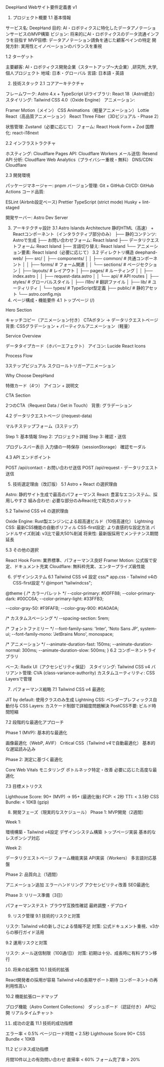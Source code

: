 DeepHand Webサイト要件定義書 v1
1. プロジェクト概要
1.1 基本情報

サービス名: DeepHand
目的: AI・ロボティクスに特化したデータアノテーションサービスのMVP構築
ビジョン: 将来的にAI・ロボティクスのデータ流通インフラを目指す
MVP目標: データアノテーション請負を通じた顧客ペインの特定
開発方針: 実用性とイノベーションのバランスを重視

1.2 ターゲット

主要顧客: AI・ロボティクス開発企業（スタートアップ〜大企業）,研究所, 大学, 個人プロジェクト
地域: 日本・グローバル
言語: 日本語・英語

2. 技術スタック
2.1 コアアーキテクチャ

フレームワーク: Astro 4.x + TypeScript
UIライブラリ: React 18（Astro統合）
スタイリング: Tailwind CSS 4.0（Oxide Engine）
アニメーション:

Framer Motion（メイン）
CSS Animations（軽量アニメーション）
Lottie React（高品質アニメーション）
React Three Fiber（3Dビジュアル - Phase 2）


状態管理: Zustand（必要に応じて）
フォーム: React Hook Form + Zod
国際化: react-i18next

2.2 インフラストラクチャ

ホスティング: Cloudflare Pages
API: Cloudflare Workers
メール送信: Resend API
分析: Cloudflare Web Analytics（プライバシー重視・無料）
DNS/CDN: Cloudflare

2.3 開発環境

パッケージマネージャー: pnpm
バージョン管理: Git + GitHub
CI/CD: GitHub Actions
コード品質:

ESLint (Airbnb設定ベース)
Prettier
TypeScript (strict mode)
Husky + lint-staged


開発サーバー: Astro Dev Server

3. アーキテクチャ設計
3.1 Astro Islands Architecture
静的HTML（高速） + Reactコンポーネント（インタラクティブ部分のみ）
├── 静的コンテンツ: Astroで生成
├── お問い合わせフォーム: React Island
├── データリクエストフォーム: React Island
├── 言語切り替え: React Island
└── アニメーション要素: React Island（必要に応じて）
3.2 ディレクトリ構造
deephand-web/
├── src/
│   ├── components/
│   │   ├── common/      # 共通コンポーネント
│   │   ├── forms/       # フォーム関連
│   │   └── sections/    # ページセクション
│   ├── layouts/         # レイアウト
│   ├── pages/           # ルーティング
│   │   ├── index.astro
│   │   ├── request-data.astro
│   │   └── api/         # API routes
│   ├── styles/          # グローバルスタイル
│   ├── i18n/           # 翻訳ファイル
│   ├── lib/            # ユーティリティ
│   └── types/          # TypeScript型定義
├── public/             # 静的アセット
└── astro.config.mjs
4. ページ構成・機能要件
4.1 トップページ (/)

Hero Section

キャッチコピー（アニメーション付き）
CTAボタン → データリクエストページ
背景: CSSグラデーション + パーティクルアニメーション（軽量）


Service Overview

データタイプカード（ホバーエフェクト）
アイコン: Lucide React Icons


Process Flow

3ステップビジュアル
スクロールトリガーアニメーション


Why Choose DeepHand

特徴カード（4つ）
アイコン + 説明文


CTA Section

2つのCTA（Request Data / Get in Touch）
背景: グラデーション



4.2 データリクエストページ (/request-data)

マルチステップフォーム（3ステップ）

Step 1: 基本情報
Step 2: プロジェクト詳細
Step 3: 確認・送信


プログレスバー表示
入力値の一時保存（sessionStorage）
確認モーダル

4.3 API エンドポイント

POST /api/contact - お問い合わせ送信
POST /api/request - データリクエスト送信

5. 技術選定理由（改訂版）
5.1 Astro + React の選択理由

Astro: 静的サイト生成で最高のパフォーマンス
React: 豊富なエコシステム、採用しやすさ
組み合わせ: 必要な部分のみReact化で両方のメリット

5.2 Tailwind CSS v4 の選択理由

Oxide Engine: Rust製エンジンによる超高速ビルド（10倍高速化）
Lightning CSS: 最新CSS機能の自動ポリフィル
CSS-first設定: より直感的な設定方法
バンドルサイズ削減: v3比で最大50%削減
将来性: 最新版採用でメンテナンス期間延長

5.3 その他の選択

React Hook Form: 業界標準、パフォーマンス良好
Framer Motion: 公式版で安定、ドキュメント充実
Cloudflare: 無料枠充実、エンタープライズ級性能

6. デザインシステム
6.1 Tailwind CSS v4 設定
css/* app.css - Tailwind v4のCSS-first設定 */
@import "tailwindcss";

@theme {
  /* カラーパレット */
  --color-primary: #00FF88;
  --color-primary-dark: #00CC6A;
  --color-primary-light: #33FFB3;

  --color-gray-50: #F9FAFB;
  --color-gray-900: #0A0A0A;

  /* カスタムスペーシング */
  --spacing-section: 5rem;

  /* フォントファミリー */
  --font-family-sans: 'Inter', 'Noto Sans JP', system-ui;
  --font-family-mono: 'JetBrains Mono', monospace;

  /* アニメーション */
  --animate-duration-fast: 150ms;
  --animate-duration-normal: 300ms;
  --animate-duration-slow: 500ms;
}
6.2 コンポーネントライブラリ

ベース: Radix UI（アクセシビリティ保証）
スタイリング: Tailwind CSS v4
バリアント管理: CVA (class-variance-authority)
カスタムユーティリティ: CSS Layersで管理

7. パフォーマンス戦略
7.1 Tailwind CSS v4 最適化

JIT by default: 使用クラスのみ生成
Lightning CSS: ベンダープレフィックス自動付与
CSS Layers: カスケード制御で詳細度問題解決
PostCSS不要: ビルド時間短縮

7.2 段階的な最適化アプローチ

Phase 1 (MVP): 基本的な最適化

画像最適化（WebP, AVIF）
Critical CSS（Tailwind v4で自動最適化）
基本的な遅延読み込み


Phase 2: 測定に基づく最適化

Core Web Vitals モニタリング
ボトルネック特定・改善
必要に応じた高度な最適化



7.3 目標メトリクス

Lighthouse Score: 90+ (MVP) → 95+ (最適化後)
FCP: < 2秒
TTI: < 3.5秒
CSS Bundle: < 10KB (gzip)

8. 開発フェーズ（現実的なスケジュール）
Phase 1: MVP開発（2週間）

Week 1:

 環境構築・Tailwind v4設定
 デザインシステム構築
 トップページ実装
 基本的なレスポンシブ対応


Week 2:

 データリクエストページ
 フォーム機能実装
 API実装（Workers）
 多言語対応基盤



Phase 2: 品質向上（1週間）

 アニメーション追加
 エラーハンドリング
 アクセシビリティ改善
 SEO最適化

Phase 3: リリース準備（3日）

 パフォーマンステスト
 ブラウザ互換性確認
 最終調整・デプロイ

9. リスク管理
9.1 技術的リスクと対策

リスク: Tailwind v4の新しさによる情報不足
対策: 公式ドキュメント重視、v3からの移行ガイド活用

9.2 運用リスクと対策

リスク: メール送信制限（100通/日）
対策: 初期は十分、成長時に有料プラン移行

10. 将来の拡張性
10.1 技術的拡張

React開発者の採用が容易
Tailwind v4の長期サポート期待
コンポーネントの再利用性高い

10.2 機能拡張ロードマップ

ブログ機能（Astro Content Collections）
ダッシュボード（認証付き）
API公開
リアルタイムチャット

11. 成功の定義
11.1 技術的成功指標

エラー率 < 0.5%
ページロード時間 < 2.5秒
Lighthouse Score 90+
CSS Bundle < 10KB

11.2 ビジネス成功指標

月間10件以上の有効問い合わせ
直帰率 < 60%
フォーム完了率 > 20%
